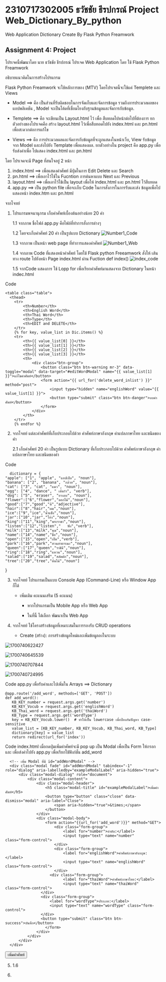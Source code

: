 # 2310717302005 ธวัชชัย ธีรปกรณ์ Project Web_Dictionary_By_python
Web Application Dictionary Create By Flask Python Freamwork
## Assignment 4: Project
โปรเจคนี้พัฒนาโดย นาย ธวัชชัย ธีรปกรณ์
โปรเจค Web Application โดย ใช้ Flask Python Freamwork

อธิบายแนวคิดในการสร้างโปรแกรม

Flask Python Freamwork จะใช้หลักการของ (MTV) โดยโปรเจตนี้จะใช้แค่ Templete และ Views

- Model ==> คือ เป็นส่วนที่รับผิดชอบในการจัดเก็บและจัดการข้อมูล รวมถึงการประมวลผลของแอปพลิเคชัน , Model จะเป็นโค้ดที่เชื่อมโยงกับฐานข้อมูลและจัดการกับข้อมูล.

- Templete ==> คือ จะเขียนเป็น Layout.html ไว้ เพื่อ สืบทอดไปหน้าต่อไปที่ต้องการ ยกตัวอย่างของโปรเจคคือ สร้าง layout.html ไว้เพื่อสืบทอดไปยัง index.html และ pn.html เพื่อสะดวกต่อการแก้ไข

- Views ==> คือ การประมวลผลและจัดการกับข้อมูลที่จะถูกแสดงในหน้าเว็บ, View รับข้อมูลจาก Model และส่งไปยัง Template เพื่อแสดงผล. ยกตัวอย่างใน project คือ app.py เพื่อรับส่งค่าเพื่อ ไปแสดง index.html และ pn.html

โดย โปรเจคจะมี Page ที่สนใจอยู่ 2 หน้า

1. index.html ==> เพื่อแสดงคำศัพท์ มีปุ่มในการ Edit Delete และ Search
2. pn.html ==> เพื่อเอาไว้ใช้ใน Fucntion การค้นหาแบบ Next และ Previous
3. layout.html ==> เพื่อเอาไว้ใช้เป็น layout เพื่อให้ index.html และ pn.html ไว้สืบทอด
4. app.py ==> เป็น python file เพื่อจะเก็บ Code ในการสั่งการในการรับและส่ง ข้อมูลเพื่อไปแสดงหน้า index.htm และ pn.html

จากโจทย์
1. โปรแกรมพจนานุกรม เก็บคำศัพท์เบื้องต้นอย่างน้อย 20 คำ
   
    1.1 จากภาพ ชื่อไฟล์ app.py คือไฟล์ที่ทำการสั่งการต่างๆ
   

    1.2 โดยจะเก็บคำศัพท์ 20 คำ เป็นรูปแบบ Dictionary
![Number1_Code](https://github.com/DionTawatchai/Web_Dictionary_By_python/assets/150526207/ed3e75f7-2222-446d-ba0c-99110f15d2b2)


    1.3 จากภาพ เป็นหน้า web page ที่ทำการแสดงคำศัพท์
![Number1_Web](https://github.com/DionTawatchai/Web_Dictionary_By_python/assets/150526207/4370d422-54b0-4803-b092-48a4a9ed013b)

    1.4 จากภาพ Code ที่แสดงหน้าคำศัพท์ โดยใช้ Flask python Freeamwork สั่งให้ เส้นทาง route ไปยังหน้า Page index.html ผ่าน Fuction def index()
![index_code](https://github.com/DionTawatchai/Web_Dictionary_By_python/assets/150526207/18b59273-ecd1-40d0-ac12-081c3f1413e7)



    1.5 จากCode แสดงการ ใช้ Lopp for เพื่อเรียกคำศัพท์มาแสดงจาก Dictionary ในหน้า indec.html


Code

    <table class="table">
      <thead>
        <tr>
            <th>Number</th>
            <th>English Word</th>
            <th>Thai Word</th>
            <th>Type</th>
            <th>EDIT and DELETE</th>
        </tr>
        {% for key, value_list in Dic.items() %}
        <tr>
            <th>{{ value_list[0] }}</th>
            <th>{{ value_list[1] }}</th>
            <th>{{ value_list[2] }}</th>
            <th>{{ value_list[3] }}</th>
            <th>
                <div class="btn-group">
                    <button class="btn btn-warning mr-3" data-toggle="modal" data-target="#editWordModal" name="{{ value_list[1] }}">แก้ไขคำศัพท์</button>
                    <form action="{{ url_for('delete_word_inlist') }}" method="post">
                        <input type="hidden" name="englishWord" value="{{ value_list[1] }}">
                        <button type="submit" class="btn btn-danger">ลบคำศัพท์</button>
                    </form>
                </div>
            </th>
        </tr>
        {% endfor %}


2. จากโจทย์ แต่ละคำศัพท์ที่เก็บประกอบไปด้วย คำศัพท์ภาษาอังกฤษ คำแปลภาษาไทย และชนิดของคำ
   
    2.1 เก็บคำศัพท์ 20 คำ เป็นรูปแบบ Dictionary ที่เก็บประกอบไปด้วย คำศัพท์ภาษาอังกฤษ คำแปลภาษาไทย และชนิดของคำ
   
Code

      dictionary = {
    "apple": ["1", "apple", "แอปเปิล", "noun"],
    "banana": ["2", "banana", "กล้วย", "noun"],
    "cat": ["3", "cat", "แมว", "noun"],
    "egg": ["4", "dance", "	เต้นรำ", "verb"],
    "dog": ["5", "eraser", "ยางลบ", "noun"],
    "flower":["6","flower","ดอกไม้","noun"],
    "good":["7","good","ดี","adjective"],
    "hair":["8","hair","ผม","noun"],
    "ice":["9","ice","น้ำแข็ง","noun"],
    "jar":["10","jar","โอ่ง","noun"],
    "king":["11","king","พระราชา","noun"],
    "listen":["12","listen","	ฟัง","verb"],
    "milk":["13","milk","นม","noun"],
    "name":["14","name","ชื่อ","noun"],
    "open":["15","open","เปิด","verb"],
    "park":["16","park","สวนสาธารณะ","noun"],
    "queen":["17","queen","ราชินี","noun"],
    "ring":["18","ring","แหวน","noun"],
    "salad":["19","salad","สลัดผัก","noun"],
    "tree":["20","tree","ต้นไม้","noun"]
}

3. จากโจทย์ โปรแกรมเป็นแบบ Console App (Command-Line) หรือ Window App ก็ได้

   - เพิ่มเติม คะแนนเสริม (5 คะแนน)
      
      - หากโปรแกรมเป็น Mobile App หรือ Web App
    
      - ในที่นี้ ได้เลือก พัฒนาเป็น Web App

4. จากโจทย์ ใช้โครงสร้างข้อมูลที่เหมาะสมในการรองรับ CRUD operations

    - Create (สร้าง): การสร้างข้อมูลใหม่และเพิ่มข้อมูลลงในระบบ
  

![1700740622427](https://github.com/DionTawatchai/Web_Dictionary_By_python/assets/150526207/e8be10f1-2131-46d5-9ef7-364d2a3670cd)


![1700740645539](https://github.com/DionTawatchai/Web_Dictionary_By_python/assets/150526207/9591d537-e346-48a8-abf1-67aa39cc8d13)


![1700740707844](https://github.com/DionTawatchai/Web_Dictionary_By_python/assets/150526207/5baf32d5-cc12-4812-a688-88dd6156209f)


![1700740724995](https://github.com/DionTawatchai/Web_Dictionary_By_python/assets/150526207/b07f55ba-a2d6-429f-86c2-4e1561134b0a)


Code app.py เพื่อรับค่าและไปเพิ่มใน Arrays ==> Dictionary

    @app.route('/add_word', methods=['GET', 'POST'])
    def add_word():
       KB_KEY_number = request.args.get('number')
       KB_KEY_Vocub = request.args.get('englishWord')
       KB_Thai_word = request.args.get('thaiWord')
       KB_Type = request.args.get('wordType')
       key = KB_KEY_Vocub.lower()  # ทำให้เป็น lowercase เพื่อป้องกันปัญหา case-sensitive
       value_list = [KB_KEY_number, KB_KEY_Vocub, KB_Thai_word, KB_Type]
       dictionary[key] = value_list
       return redirect(url_for('index'))

Code index.html เมื่อกดปุ่มเพิ่มคำศัพท์จะมี pop up เป็น Modal เพื่อเป็น Form ให้กรอก และ เพื่อส่งค่าไปยัง app.py เพื่อเรียกใช้ฟังก์ชั่น add_word

      <!-- เพิ่ม Modal ที่มี id="addWordModal" -->
      <div class="modal fade" id="addWordModal" tabindex="-1" role="dialog" aria-labelledby="exampleModalLabel" aria-hidden="true">
          <div class="modal-dialog" role="document">
              <div class="modal-content">
                  <div class="modal-header">
                      <h5 class="modal-title" id="exampleModalLabel">เพิ่มคำศัพท์</h5>
                      <button type="button" class="close" data-dismiss="modal" aria-label="Close">
                          <span aria-hidden="true">&times;</span>
                      </button>
                  </div>
                  <div class="modal-body">
                      <form action="{{url_for('add_word')}}" method="GET">
                          <div class="form-group">
                              <label for="number">ลำดับ:</label>
                              <input type="text" name="number" class="form-control">
                          </div>
                          <div class="form-group">
                              <label for="englishWord">คำศัพท์ภาษาอังกฤษ:</label>
                              <input type="text" name="englishWord" class="form-control">
                          </div>
                        <div class="form-group">
                              <label for="thaiWord">คำศัพท์ภาษาไทย:</label>
                              <input type="text" name="thaiWord" class="form-control">
                    </div>
                    <div class="form-group">
                        <label for="wordType">ประเภท:</label>
                        <input type="text" name="wordType" class="form-control">
                    </div>
                    <button type="submit" class="btn btn-success">บันทึก</button>
                      </form>
                  </div>
              </div>
          </div>
      </div>

<button class="btn btn-success" data-toggle="modal" data-target="#addWordModal">เพิ่มคำศัพท์</button>





         







5. 
    1.6




6. 



